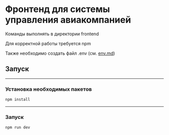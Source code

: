 # Фронтенд для системы управления авиакомпанией

Команды выполнять в директории frontend

Для корректной работы требуется npm

Также необходимо создать файл .env (см. [env.md](.env))

## Запуск

---

### Установка необходимых пакетов

```bash
npm install
```

---

### Запуск

```bash
npm run dev
```